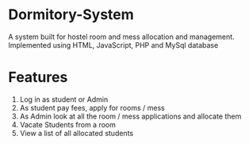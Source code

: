 # Dormitory-System
A system built for hostel room and mess allocation and management. Implemented using HTML, JavaScript, PHP and MySql database

# Features
 1. Log in as student or Admin
 2. As student pay fees, apply for rooms / mess
 3. As Admin look at all the room / mess applications and allocate them
 4. Vacate Students from a room
 5. View a list of all allocated students





